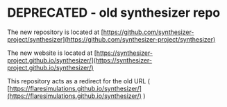# DEPRECATED - old synthesizer repo

The new repository is located at [https://github.com/synthesizer-project/synthesizer](https://github.com/synthesizer-project/synthesizer)

The new website is located at [https://synthesizer-project.github.io/synthesizer/](https://synthesizer-project.github.io/synthesizer/)

This repository acts as a redirect for the old URL ( [https://flaresimulations.github.io/synthesizer/](https://flaresimulations.github.io/synthesizer/) )
